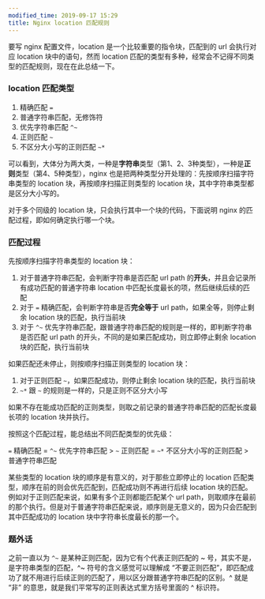 ```yaml
---
modified_time: 2019-09-17 15:29
title: Nginx location 匹配规则
---
```


要写 nginx 配置文件，location 是一个比较重要的指令块，匹配到的 url 会执行对应 location 块中的语句，然而 location 匹配的类型有多种，经常会不记得不同类型的匹配规则，现在在此总结一下。

### location 匹配类型

1. 精确匹配 `=`
2. 普通字符串匹配，无修饰符
3. 优先字符串匹配 `^~`
4. 正则匹配 `~`
5. 不区分大小写的正则匹配 `~*`

可以看到，大体分为两大类，一种是**字符串**类型（第1、2、3种类型），一种是**正则**类型（第4、5种类型），nginx 也是把两种类型分开处理的：先按顺序扫描字符串类型的 location 块，再按顺序扫描正则类型的 location 块，其中字符串类型都是区分大小写的。

对于多个同级的 location 块，只会执行其中一个块的代码，下面说明 nginx 的匹配过程，即如何确定执行哪一个块。

### 匹配过程

先按顺序扫描字符串类型的 location 块：

1. 对于普通字符串匹配，会判断字符串是否匹配 url path 的**开头**，并且会记录所有成功匹配的普通字符串 location 中匹配长度最长的项，然后继续后续的匹配
2. 对于 `=` 精确匹配，会判断字符串是否**完全等于** url path，如果全等，则停止剩余 location 块的匹配，执行当前块
3. 对于 `^~` 优先字符串匹配，跟普通字符串匹配的规则是一样的，即判断字符串是否匹配 url path 的开头，不同的是如果匹配成功，则立即停止剩余 location 块的匹配，执行当前块

如果匹配还未停止，则按顺序扫描正则类型的 location 块：

1. 对于正则匹配 `~`，如果匹配成功，则停止剩余 location 块的匹配，执行当前块
2. `~*` 跟 `~` 的规则是一样的，只是正则不区分大小写

如果不存在能成功匹配的正则类型，则取之前记录的普通字符串匹配的匹配长度最长项的 location 块并执行。

按照这个匹配过程，能总结出不同匹配类型的优先级：

`=` 精确匹配 = `^~` 优先字符串匹配 > `~` 正则匹配 = `~*` 不区分大小写的正则匹配 > 普通字符串匹配

某些类型的 location 块的顺序是有意义的，对于那些立即停止的 location 匹配类型，顺序在前的则会优先匹配到，匹配成功则不再进行后续 location 块的匹配。例如对于正则匹配来说，如果有多个正则都能匹配某个 url path，则取顺序在最前的那个执行。但是对于普通字符串匹配来说，顺序则是无意义的，因为只会匹配到其中匹配成功的 location 块中字符串长度最长的那一个。

### 题外话

之前一直以为 `^~` 是某种正则匹配，因为它有个代表正则匹配的 ~ 号，其实不是，是字符串类型的匹配，^~ 符号的含义感觉可以理解成 “不要正则匹配”，即匹配成功了就不用进行后续正则的匹配了，用以区分跟普通字符串匹配的区别。^ 就是 “非” 的意思，就是我们平常写的正则表达式里方括号里面的 ^ 标识符。
